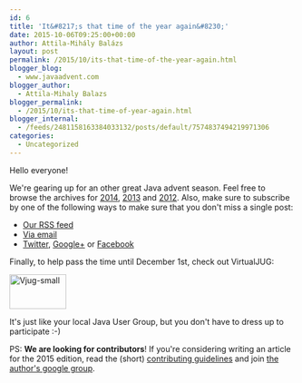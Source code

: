 ```yaml
---
id: 6
title: 'It&#8217;s that time of the year again&#8230;'
date: 2015-10-06T09:25:00+00:00
author: Attila-Mihály Balázs
layout: post
permalink: /2015/10/its-that-time-of-the-year-again.html
blogger_blog:
  - www.javaadvent.com
blogger_author:
  - Attila-Mihaly Balazs
blogger_permalink:
  - /2015/10/its-that-time-of-year-again.html
blogger_internal:
  - /feeds/2481158163384033132/posts/default/7574837494219971306
categories:
  - Uncategorized
---
```

Hello everyone!

We're gearing up for an other great Java advent season. Feel free to browse the archives for <a href="http://www.javaadvent.com/2015/10/java-advent-2014-wrap-up/">2014</a>, <a href="http://www.javaadvent.com/2013/12/java-advent-2013-wrap-up/">2013</a> and <a href="http://www.javaadvent.com/2012/12/thank-you-all-for-the-java-flavored-advent-of-2012/">2012</a>. Also, make sure to subscribe by one of the following ways to make sure that you don't miss a single post:
<ul>
	<li><a href="http://feeds.feedburner.com/JavaAdventCalendar">Our RSS feed</a></li>
	<li><a href="http://feedburner.google.com/fb/a/mailverify?uri=JavaAdventCalendar&amp;loc=en_US">Via email</a></li>
	<li><a href="https://twitter.com/JavaAdvent">Twitter</a>, <a href="https://plus.google.com/b/109896931373578063453/+Javaadvent/posts">Google+</a> or <a href="https://www.facebook.com/pages/Java-Advent-Calendar/229536173843473">Facebook</a></li>
</ul>
Finally, to help pass the time until December 1st, check out VirtualJUG:

<a href="http://www.javaadvent.com/content/uploads/2015/10/Vjug-small.png"><img class="aligncenter size-full wp-image-92" src="http://www.javaadvent.com/content/uploads/2015/10/Vjug-small.png" alt="Vjug-small" width="100" height="61" /></a>

It's just like your local Java User Group, but you don't have to dress up to participate :-)

PS: <b>We are looking for contributors</b>! If you're considering writing an article for the 2015 edition, read the (short) <a href="https://groups.google.com/forum/#!topic/java-advent-coordination/W5rZAGXIM0Y">contributing guidelines</a> and join <a href="https://groups.google.com/forum/#!forum/java-advent-coordination">the author's google group</a>.